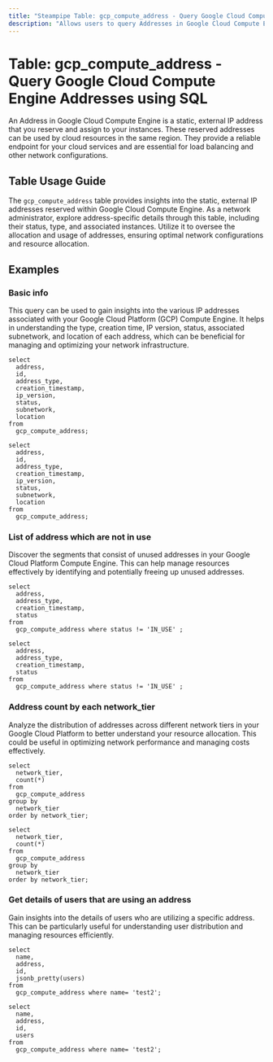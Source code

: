 ```yaml
---
title: "Steampipe Table: gcp_compute_address - Query Google Cloud Compute Engine Addresses using SQL"
description: "Allows users to query Addresses in Google Cloud Compute Engine, specifically details related to their configuration, status, and associated resources."
---
```


# Table: gcp_compute_address - Query Google Cloud Compute Engine Addresses using SQL

An Address in Google Cloud Compute Engine is a static, external IP address that you reserve and assign to your instances. These reserved addresses can be used by cloud resources in the same region. They provide a reliable endpoint for your cloud services and are essential for load balancing and other network configurations.

## Table Usage Guide

The `gcp_compute_address` table provides insights into the static, external IP addresses reserved within Google Cloud Compute Engine. As a network administrator, explore address-specific details through this table, including their status, type, and associated instances. Utilize it to oversee the allocation and usage of addresses, ensuring optimal network configurations and resource allocation.

## Examples

### Basic info
This query can be used to gain insights into the various IP addresses associated with your Google Cloud Platform (GCP) Compute Engine. It helps in understanding the type, creation time, IP version, status, associated subnetwork, and location of each address, which can be beneficial for managing and optimizing your network infrastructure.

```sql+postgres
select
  address,
  id,
  address_type,
  creation_timestamp,
  ip_version,
  status,
  subnetwork,
  location
from
  gcp_compute_address;
```

```sql+sqlite
select
  address,
  id,
  address_type,
  creation_timestamp,
  ip_version,
  status,
  subnetwork,
  location
from
  gcp_compute_address;
```

### List of address which are not in use
Discover the segments that consist of unused addresses in your Google Cloud Platform Compute Engine. This can help manage resources effectively by identifying and potentially freeing up unused addresses.

```sql+postgres
select
  address,
  address_type,
  creation_timestamp,
  status
from
  gcp_compute_address where status != 'IN_USE' ;
```

```sql+sqlite
select
  address,
  address_type,
  creation_timestamp,
  status
from
  gcp_compute_address where status != 'IN_USE' ;
```

### Address count by each network_tier
Analyze the distribution of addresses across different network tiers in your Google Cloud Platform to better understand your resource allocation. This could be useful in optimizing network performance and managing costs effectively.

```sql+postgres
select
  network_tier,
  count(*)
from
  gcp_compute_address
group by
  network_tier
order by network_tier;
```

```sql+sqlite
select
  network_tier,
  count(*)
from
  gcp_compute_address
group by
  network_tier
order by network_tier;
```

### Get details of users that are using an address
Gain insights into the details of users who are utilizing a specific address. This can be particularly useful for understanding user distribution and managing resources efficiently.

```sql+postgres
select
  name,
  address,
  id,
  jsonb_pretty(users)
from
  gcp_compute_address where name= 'test2';
```

```sql+sqlite
select
  name,
  address,
  id,
  users
from
  gcp_compute_address where name= 'test2';
```